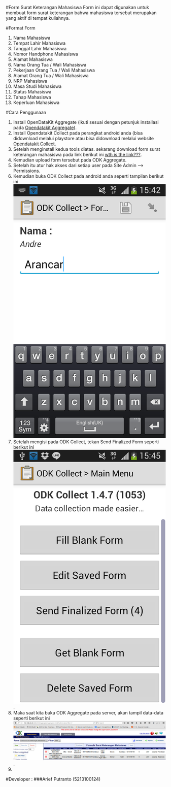 #Form Surat Keterangan Mahasiswa
Form ini dapat digunakan untuk membuat form surat keterangan bahwa 
mahasiswa tersebut merupakan yang aktif di tempat kuliahnya.

#Format Form
1. Nama Mahasiswa
2. Tempat Lahir Mahasiswa
3. Tanggal Lahir Mahasiswa
4. Nomor Handphone Mahasiswa
5. Alamat Mahasiswa
6. Nama Orang Tua / Wali Mahasiswa
7. Pekerjaan Orang Tua / Wali Mahasiswa
8. Alamat Orang Tua / Wali Mahasiswa
9. NRP Mahasiswa
10. Masa Studi Mahasiswa
11. Status Mahasiswa
12. Tahap Mahasiswa
13. Keperluan Mahasiswa

#Cara Penggunaan
1. Install OpenDataKit Aggregate (ikuti sesuai dengan petunjuk installasi
pada [Opendatakit Aggregate](https://opendatakit.org/use/aggregate/)).
2. Install Opendatakit Collect pada perangkat android anda (bisa didownload melalui playstore atau bisa didownload melalui website [Opendatakit Collect](https://opendatakit.org/use/collect/).
3. Setelah menginstall kedua tools diatas. sekarang download form surat keterangan mahasiswa pada link berikut ini [wth is the link???](https://opendatakit.org/use/collect/).
4. Kemudian upload form tersebut pada ODK Aggregate.
5. Setelah itu atur hak akses dari setiap user pada Site Admin --> Permissions.
6. Kemudian buka ODK Collect pada android anda seperti tampilan berikut ini
![Screenshot ODK Collect](https://github.com/ariefputranto/tost/blob/master/form/Screenshot/Screenshot_2016-03-21-15-42-00.png?raw=true)
7. Setelah mengisi pada ODK Collect, tekan Send Finalized Form seperti berikut ini ![Screenshot to finalize form](https://github.com/ariefputranto/tost/blob/master/form/Screenshot/Screenshot_2016-03-21-15-45-45.png?raw=true).
8. Maka saat kita buka ODK Aggregate pada server, akan tampil data-data seperti berikut ini ![Screenshot ODK Aggregate](https://github.com/ariefputranto/tost/blob/master/form/Screenshot/Screenshot%20-%20210316%20-%2015_52_11.png?raw=true).
9. 

#Developer :
###Arief Putranto (5213100124)
